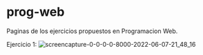 # prog-web
Paginas de los ejercicios propuestos en Programacion Web.


Ejercicio 1:
![screencapture-0-0-0-0-8000-2022-06-07-21_48_16](https://user-images.githubusercontent.com/37852973/172735104-67cb20ac-4d3e-438f-b6b7-39e888418dc0.png)
